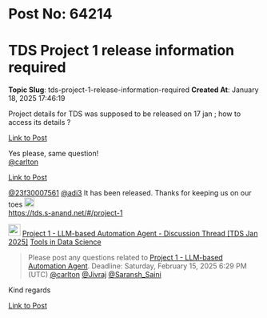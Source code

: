 # Post No: 64214
# TDS Project 1 release information required
**Topic Slug**: tds-project-1-release-information-required
**Created At**: January 18, 2025 17:46:19

Project details for TDS was supposed to be released on 17 jan ; how to access its details ?

[Link to Post](https://discourse.onlinedegree.iitm.ac.in/t/tds-project-1-release-information-required/581725)

Yes please, same question!<br>
<a class="mention" href="/u/carlton">@carlton</a>

[Link to Post](https://discourse.onlinedegree.iitm.ac.in/t/tds-project-1-release-information-required/581728)

<a class="mention" href="/u/23f30007561">@23f30007561</a> <a class="mention" href="/u/adi3">@adi3</a>
It has been released. Thanks for keeping us on our toes <img src="https://emoji.discourse-cdn.com/google/wink.png?v=12" title=":wink:" class="emoji" alt=":wink:" loading="lazy" width="20" height="20"><br>
<a href="https://tds.s-anand.net/#/project-1" class="onebox" target="_blank" rel="noopener nofollow ugc">https://tds.s-anand.net/#/project-1</a>
<aside class="quote quote-modified" data-post="1" data-topic="164277">
  <div class="title">
    <div class="quote-controls"></div>
    <img loading="lazy" alt="" width="24" height="24" src="https://dub1.discourse-cdn.com/flex013/user_avatar/discourse.onlinedegree.iitm.ac.in/s.anand/48/15264_2.png" class="avatar">
    <a href="https://discourse.onlinedegree.iitm.ac.in/t/project-1-llm-based-automation-agent-discussion-thread-tds-jan-2025/164277">Project 1 - LLM-based Automation Agent - Discussion Thread [TDS Jan 2025]</a> <a class="badge-category__wrapper " href="/c/courses/tds-kb/34"><span data-category-id="34" style="--category-badge-color: #0088CC; --category-badge-text-color: #FFFFFF; --parent-category-badge-color: #3AB54A;" data-parent-category-id="9" data-drop-close="true" class="badge-category --has-parent" title="This category is created to address subject-specific queries related to Tools in Data Science"><span class="badge-category__name">Tools in Data Science</span></span></a>
  </div>
  <blockquote>
    Please post any questions related to <a href="https://tds.s-anand.net/#/project-1" rel="noopener nofollow ugc">Project 1 - LLM-based Automation Agent</a>. 
Deadline: Saturday, February 15, 2025 6:29 PM (UTC) 
<a class="mention" href="/u/carlton">@carlton</a> <a class="mention" href="/u/jivraj">@Jivraj</a> <a class="mention" href="/u/saransh_saini">@Saransh_Saini</a>
  </blockquote>
</aside>

Kind regards

[Link to Post](https://discourse.onlinedegree.iitm.ac.in/t/tds-project-1-release-information-required/581944)

